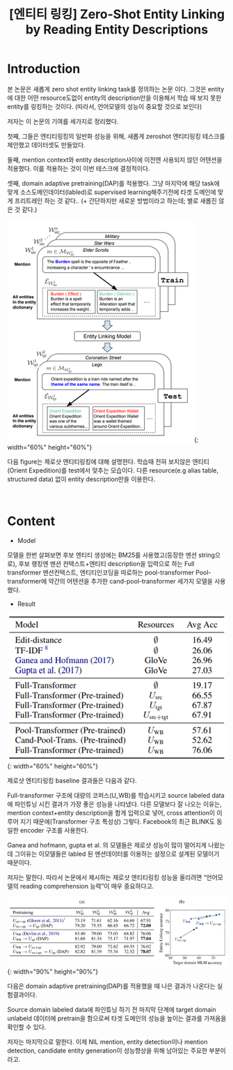 ﻿---
title:  "[엔티티 링킹] Zero-Shot Entity Linking by Reading Entity Descriptions"
excerpt: "Zero-Shot Entity Linking by Reading Entity Descriptions  논문 소개"
toc: true
toc_sticky: true
header:
  teaser: /assets/images/logo.jpg

categories:
  - Entity Linking
tags:
  - Entity Linking
  - Entity Disambiguation
  - 개체 연결
  - 중의성 해소
last_modified_at: 2021-02-24T09:06:00-05:00
---
# Introduction

본 논문은 새롭게 zero shot entity linking task를 정의하는 논문 이다. 그것은 entity에 대한 어떤 resource도없이 entity의 description만을 이용해서 학습 때 보지 못한 entity를 링킹하는 것이다. (따라서, 언어모델의 성능이 중요할 것으로 보인다)

저자는 이 논문의 기여를 세가지로 정리했다.

첫째, 그들은 엔티티링킹의 일반화 성능을 위해, 새롭게 zeroshot 엔티티링킹 테스크를 제안했고 데이터셋도 만들었다.

둘째, mention context와 entity description사이에 이전엔 사용되지 않던 어텐션을 적용했다. 이를 적용하는 것이 이번 테스크에 결정적이다.

셋째, domain adaptive pretraining(DAP)를 적용했다. 그냥 마지막에 해당 task에 맞게 소스도메인데이터(labled)로 supervised learning해주기전에 타겟 도메인에 맞게 프리트레인 하는 것 같다.. (+ 간단하지만 새로운 방법이라고 하는데; 별로 새롭진 않은 것 같다.)


![png](/images/el3/1.PNG "그림1"){: width="60%" height="60%"}  

다음 figure는 제로샷 엔티티링킹에 대해 설명한다. 학습때 전혀 보지않은 엔티티(Orient Expedition)를 test에서 맞추는 모습이다. 다른 resource(e.g alias table, structured data) 없이 entity description만을 이용한다.


<br>

# Content

- Model

모델을 한번 살펴보면
후보 엔티티 생성에는 BM25를 사용했고(등장한 멘션 string으로), 
후보 랭킹엔 멘션 컨택스트+엔티티 description을 입력으로 하는 Full transformer
멘션컨택스트, 엔티티인코딩을 따로하는 pool-transformer
Pool-transformer에 약간의 어텐션을 추가한 cand-pool-transformer 세가지 모델을 사용했다.

- Result

![png](/images/el3/2.PNG "그림1"){: width="60%" height="60%"}  

제로샷 엔티티링킹 baseline 결과들은 다음과 같다.

Full-transformer 구조에 대량의 코퍼스(U_WB)를 학습시키고 source labeled data에 파인튜닝 시킨 결과가 가장 좋은 성능을 나타냈다. 다른 모델보다 잘 나오는 이유는, mention context+entity description을 함게 입력으로 넣어, cross attention이 이루어 지기 때문에(Transformer 구조 특성상)
그렇다. Facebook의 최근 BLINK도 동일한 encoder 구조를 사용한다.


Ganea and hofmann, gupta et al. 의 모델들은 제로샷 성능이 많이 떨어지게 나왔는데 그이유는 이모델들은 labled 된 멘션데이터를 이용하는 설정으로 설계된 모델이기 때문이다.

저자는 말한다. 따라서 논문에서 제시하는 제로샷 엔티티링킹 성능을 올리려면 “언어모델의 reading comprehension 능력”이 매우 중요하다고.


![png](/images/el3/3.PNG "그림1"){: width="90%" height="90%"}  

다음은 domain adaptive pretraining(DAP)를 적용했을 때 나은 결과가 나온다는 실험결과이다.

Source domain labeled data에 파인튜닝 하기 전 마지막 단계에 target domain unlabeld 데이터에 pretrain을 함으로써 타겟 도메인의 성능을 높이는 결과를 가져옴을 확인할 수 있다.

저자는 마지막으로 말한다. 이제 NIL mention, entity detection이나 mention detection, candidate entity generation이 성능향상을 위해 남아있는 주요한 부분이라고.


